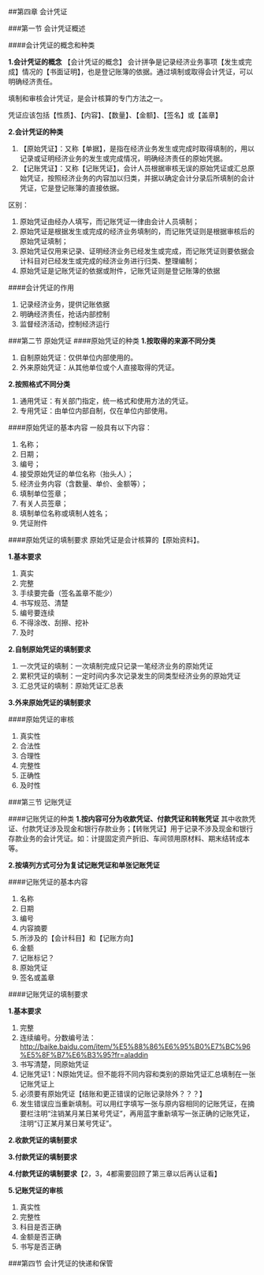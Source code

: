 ##第四章 会计凭证

###第一节 会计凭证概述

####会计凭证的概念和种类

**1.会计凭证的概念**
【会计凭证的概念】
会计拼争是记录经济业务事项【发生或完成】情况的【书面证明】，也是登记账簿的依据。通过填制或取得会计凭证，可以明确经济责任。

填制和审核会计凭证，是会计核算的专门方法之一。

凭证应该包括【性质】、【内容】、【数量】、【金额】、【签名】或【盖章】

**2.会计凭证的种类**

1. 【原始凭证】：又称【单据】，是指在经济业务发生或完成时取得填制的，用以记录或证明经济业务的发生或完成情况，明确经济责任的原始凭据。
2. 【记账凭证】：又称【记账凭证】，会计人员根据审核无误的原始凭证或汇总原始凭证，按照经济业务的内容加以归类，并据以确定会计分录后所填制的会计凭证，它是登记账簿的直接依据。

区别：

1. 原始凭证由经办人填写，而记账凭证一律由会计人员填制；
2. 原始凭证是根据发生或完成的经济业务填制的，而记账凭证则是根据审核后的原始凭证填制；
3. 原始凭证仅用来记录、证明经济业务已经发生或完成，而记账凭证则要依据会计科目对已经发生或完成的经济业务进行归类、整理编制；
4. 原始凭证是记账凭证的依据或附件，记账凭证则是登记账簿的依据

####会计凭证的作用

1. 记录经济业务，提供记账依据
2. 明确经济责任，抢话内部控制
3. 监督经济活动，控制经济运行

###第二节 原始凭证
####原始凭证的种类
**1.按取得的来源不同分类**

1. 自制原始凭证：仅供单位内部使用的。
2. 外来原始凭证：从其他单位或个人直接取得的凭证。

**2.按照格式不同分类**

1. 通用凭证：有关部门指定，统一格式和使用方法的凭证。
2. 专用凭证：由单位内部自制，仅在单位内部使用。

####原始凭证的基本内容
一般具有以下内容：

1. 名称；
2. 日期；
3. 编号；
4. 接受原始凭证的单位名称（抬头人）；
5. 经济业务内容（含数量、单价、金额等）；
6. 填制单位签章；
7. 有关人员签章；
8. 填制单位名称或填制人姓名；
9. 凭证附件

####原始凭证的填制要求
原始凭证是会计核算的【原始资料】。

**1.基本要求**

1. 真实
2. 完整
3. 手续要完备（签名盖章不能少）
4. 书写规范、清楚
5. 编号要连续
6. 不得涂改、刮擦、挖补
7. 及时

**2.自制原始凭证的填制要求**

1. 一次凭证的填制：一次填制完成只记录一笔经济业务的原始凭证
2. 累积凭证的填制：一定时间内多次记录发生的同类型经济业务的原始凭证
3. 汇总凭证的填制：原始凭证汇总表

**3.外来原始凭证的填制要求**

####原始凭证的审核

1. 真实性 
2. 合法性
3. 合理性
4. 完整性
5. 正确性
6. 及时性

###第三节 记账凭证

####记账凭证的种类
**1.按内容可分为收款凭证、付款凭证和转账凭证**
其中收款凭证、付款凭证涉及现金和银行存款业务；【转账凭证】用于记录不涉及现金和银行存款业务的会计凭证。如：计提固定资产折旧、车间领用原材料、期末结转成本等。

**2.按填列方式可分为复试记账凭证和单张记账凭证**

####记账凭证的基本内容

1. 名称
2. 日期
3. 编号
4. 内容摘要
5. 所涉及的【会计科目】和【记账方向】
6. 金额
7. 记账标记？
8. 原始凭证
9. 签名或盖章

####记账凭证的填制要求

**1.基本要求**

1. 完整
2. 连续编号。分数编号法：http://baike.baidu.com/item/%E5%88%86%E6%95%B0%E7%BC%96%E5%8F%B7%E6%B3%95?fr=aladdin
3. 书写清楚，同原始凭证
4. 记账凭证1：N原始凭证。但不能将不同内容和类别的原始凭证汇总填制在一张记账凭证上
5. 必须要有原始凭证【结账和更正错误的记账记录除外？？？】
6. 发生错误应当重新填制。可以用红字填写一张与原内容相同的记账凭证，在摘要栏注明“注销某月某日某号凭证”，再用蓝字重新填写一张正确的记账凭证，注明“订正某月某日某号凭证”。

**2.收款凭证的填制要求**

**3.付款凭证的填制要求**

**4.付款凭证的填制要求**【2，3，4都需要回顾了第三章以后再认证看】

**5.记账凭证的审核**

1. 真实性
2. 完整性
3. 科目是否正确
4. 金额是否正确
5. 书写是否正确


###第四节 会计凭证的快递和保管